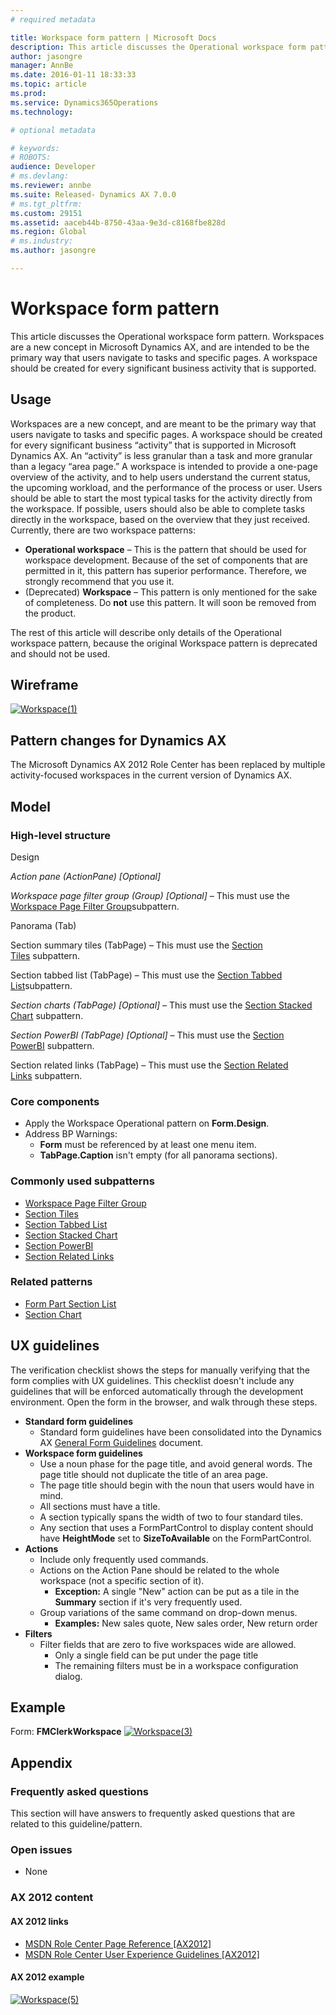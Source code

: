 ```yaml
---
# required metadata

title: Workspace form pattern | Microsoft Docs
description: This article discusses the Operational workspace form pattern. Workspaces are a new concept in Microsoft Dynamics AX, and are intended to be the primary way that users navigate to tasks and specific pages. A workspace should be created for every significant business activity that is supported.  
author: jasongre
manager: AnnBe
ms.date: 2016-01-11 18:33:33
ms.topic: article
ms.prod: 
ms.service: Dynamics365Operations
ms.technology: 

# optional metadata

# keywords: 
# ROBOTS: 
audience: Developer
# ms.devlang: 
ms.reviewer: annbe
ms.suite: Released- Dynamics AX 7.0.0
# ms.tgt_pltfrm: 
ms.custom: 29151
ms.assetid: aaceb44b-8750-43aa-9e3d-c8168fbe828d
ms.region: Global
# ms.industry: 
ms.author: jasongre

---
```


# Workspace form pattern

This article discusses the Operational workspace form pattern. Workspaces are a new concept in Microsoft Dynamics AX, and are intended to be the primary way that users navigate to tasks and specific pages. A workspace should be created for every significant business activity that is supported.  

Usage
-----

Workspaces are a new concept, and are meant to be the primary way that users navigate to tasks and specific pages. A workspace should be created for every significant business “activity” that is supported in Microsoft Dynamics AX. An “activity” is less granular than a task and more granular than a legacy “area page.” A workspace is intended to provide a one-page overview of the activity, and to help users understand the current status, the upcoming workload, and the performance of the process or user. Users should be able to start the most typical tasks for the activity directly from the workspace. If possible, users should also be able to complete tasks directly in the workspace, based on the overview that they just received. Currently, there are two workspace patterns:

-   **Operational workspace** – This is the pattern that should be used for workspace development. Because of the set of components that are permitted in it, this pattern has superior performance. Therefore, we strongly recommend that you use it.
-   (Deprecated) **Workspace** – This pattern is only mentioned for the sake of completeness. Do **not** use this pattern. It will soon be removed from the product.

The rest of this article will describe only details of the Operational workspace pattern, because the original Workspace pattern is deprecated and should not be used.

## Wireframe
[![Workspace(1)](./media/workspace1.png)](./media/workspace1.png)

## Pattern changes for Dynamics AX
The Microsoft Dynamics AX 2012 Role Center has been replaced by multiple activity-focused workspaces in the current version of Dynamics AX.

## Model
### High-level structure

Design

*Action pane (ActionPane) \[Optional\]*

*Workspace page filter group (Group) \[Optional\]* – This must use the [Workspace Page Filter Group](https://docs.microsoft.com/en-us/dynamics365/operations/dev-itpro/user-interface/workspace-filter-group-subpattern)subpattern.

Panorama (Tab)

Section summary tiles (TabPage) – This must use the [Section Tiles](https://docs.microsoft.com/en-us/dynamics365/operations/dev-itpro/user-interface/section-tiles-subpattern) subpattern.

Section tabbed list (TabPage) – This must use the [Section Tabbed List](https://docs.microsoft.com/en-us/dynamics365/operations/dev-itpro/user-interface/section-tabbed-list-subpattern)subpattern.

*Section charts (TabPage) \[Optional\]* – This must use the [Section Stacked Chart](https://docs.microsoft.com/en-us/dynamics365/operations/dev-itpro/user-interface/section-stacked-chart-subpattern) subpattern.

*Section PowerBI (TabPage) \[Optional\]* – This must use the [Section PowerBI](https://docs.microsoft.com/en-us/dynamics365/operations/dev-itpro/user-interface/section-powerbi-subpattern) subpattern.

Section related links (TabPage) – This must use the [Section Related Links](https://docs.microsoft.com/en-us/dynamics365/operations/dev-itpro/user-interface/section-related-links-subpattern) subpattern.

### Core components

-   Apply the Workspace Operational pattern on **Form.Design**.
-   Address BP Warnings:
    -   **Form** must be referenced by at least one menu item.
    -   **TabPage.Caption** isn't empty (for all panorama sections).

### Commonly used subpatterns

-   [Workspace Page Filter Group ](https://docs.microsoft.com/en-us/dynamics365/operations/dev-itpro/user-interface/workspace-filter-group-subpattern)
-   [Section Tiles](https://docs.microsoft.com/en-us/dynamics365/operations/dev-itpro/user-interface/section-tiles-subpattern)
-   [Section Tabbed List ](https://docs.microsoft.com/en-us/dynamics365/operations/dev-itpro/user-interface/section-tabbed-list-subpattern)
-   [Section Stacked Chart](https://docs.microsoft.com/en-us/dynamics365/operations/dev-itpro/user-interface/section-stacked-chart-subpattern)
-   [Section PowerBI](https://docs.microsoft.com/en-us/dynamics365/operations/dev-itpro/user-interface/section-powerbi-subpattern)
-   [Section Related Links](https://docs.microsoft.com/en-us/dynamics365/operations/dev-itpro/user-interface/section-related-links-subpattern)

### Related patterns

-   [Form Part Section List](https://docs.microsoft.com/en-us/dynamics365/operations/dev-itpro/user-interface/section-list-form-pattern)
-   [Section Chart](https://docs.microsoft.com/en-us/dynamics365/operations/dev-itpro/user-interface/section-chart-form-pattern)

## UX guidelines
The verification checklist shows the steps for manually verifying that the form complies with UX guidelines. This checklist doesn't include any guidelines that will be enforced automatically through the development environment. Open the form in the browser, and walk through these steps.

-   **Standard form guidelines**
    -   Standard form guidelines have been consolidated into the Dynamics AX [General Form Guidelines](https://docs.microsoft.com/en-us/dynamics365/operations/dev-itpro/user-interface/general-form-guidelines) document.
-   **Workspace form guidelines**
    -   Use a noun phase for the page title, and avoid general words. The page title should not duplicate the title of an area page.
    -   The page title should begin with the noun that users would have in mind.
    -   All sections must have a title.
    -   A section typically spans the width of two to four standard tiles.
    -   Any section that uses a FormPartControl to display content should have **HeightMode** set to **SizeToAvailable** on the FormPartControl.
-   **Actions**
    -   Include only frequently used commands.
    -   Actions on the Action Pane should be related to the whole workspace (not a specific section of it).
        -   **Exception:** A single "New" action can be put as a tile in the **Summary** section if it's very frequently used.
    -   Group variations of the same command on drop-down menus.
        -   **Examples:** New sales quote, New sales order, New return order
-   **Filters**
    -   Filter fields that are zero to five workspaces wide are allowed.
        -   Only a single field can be put under the page title
        -   The remaining filters must be in a workspace configuration dialog.

## Example
Form: **FMClerkWorkspace** [![Workspace(3)](./media/workspace3.png)](./media/workspace3.png)

## Appendix
### Frequently asked questions

This section will have answers to frequently asked questions that are related to this guideline/pattern.

### Open issues

-   None

### AX 2012 content

#### AX 2012 links

-   [MSDN Role Center Page Reference \[AX2012\]](http://msdn.microsoft.com/en-us/library/cc558235.aspx)
-   [MSDN Role Center User Experience Guidelines \[AX2012\]](http://msdn.microsoft.com/en-us/library/gg886608.aspx)

#### AX 2012 example

[![Workspace(5)](./media/workspace5.png)](./media/workspace5.png)

